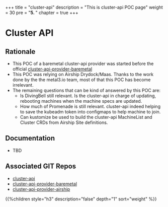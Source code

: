 +++
title = "cluster-api"
description = "This is cluster-api POC page"
weight = 30
pre = "<b>5. </b>"
chapter = true
+++

# Cluster API

## Rationale

- This POC of a baremetal cluster-api provider was started before the official [cluster-api-provider-baremetal](https://github.com/metal3-io/cluster-api-provider-baremetal)
- This POC was relying on Airship Drydock/Maas. Thanks to the work done by the the metal3.io team, most of that this POC has become
  irrelevant.
- The remaining questions that can be kind of answered by this POC are:
  - Is DivingBell still relevant. Is the cluster-api in charge of updating, rebooting machines when the machine specs are updated.
  - How much of Promenade is still relevant. cluster-api indeed helping to save the kubeadm token into configmaps to help
    machine to join.
  - Can kustomize be used to build the cluster-api MachineList and Cluster CRDs from Airship Site definitions.

## Documentation

- TBD

## Associated GIT Repos

- [cluster-api](https://github.com/kubernetes-sigs/cluster-api)
- [cluster-api-provider-baremetal](https://github.com/metal3-io/cluster-api-provider-baremetal)
- [cluster-api-provider-airship](https://github.com/keleustes/cluster-api-provider-airship.git) 

<!--more-->

{{%children style="h3" description="false" depth="1" sort="weight" %}}
